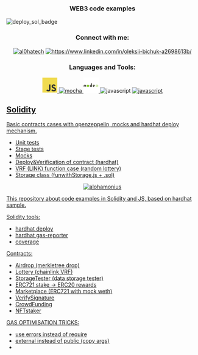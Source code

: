 <h3 align="center">WEB3 code examples</h3>

![deploy_sol_badge](https://github.com/alohamonius/codebucket/actions/workflows/solidity-deploy.yml/badge.svg?branch=main)

<h3 align="center">Connect with me:</h3>
<p align="center">
<a href="https://twitter.com/al0hatech" target="blank"><img align="center" src="https://raw.githubusercontent.com/rahuldkjain/github-profile-readme-generator/master/src/images/icons/Social/twitter.svg" alt="al0hatech" height="30" width="40" /></a>
<a href="https://linkedin.com/in/https://www.linkedin.com/in/oleksii-bichuk-a2698613b/" target="blank"><img align="center" src="https://raw.githubusercontent.com/rahuldkjain/github-profile-readme-generator/master/src/images/icons/Social/linked-in-alt.svg" alt="https://www.linkedin.com/in/oleksii-bichuk-a2698613b/" height="30" width="40" /></a>
</p>

<h3 align="center">Languages and Tools:</h3>
<p align="center"> <a href="https://developer.mozilla.org/en-US/docs/Web/JavaScript" target="_blank" rel="noreferrer"> <img src="https://raw.githubusercontent.com/devicons/devicon/master/icons/javascript/javascript-original.svg" alt="javascript" width="40" height="40"/> </a> <a href="https://mochajs.org" target="_blank" rel="noreferrer"> <img src="https://www.vectorlogo.zone/logos/mochajs/mochajs-icon.svg" alt="mocha" width="40" height="40"/> </a> <a href="https://nodejs.org" target="_blank" rel="noreferrer"> <img src="https://raw.githubusercontent.com/devicons/devicon/master/icons/nodejs/nodejs-original-wordmark.svg" alt="nodejs" width="40" height="40"/> </a> 
<img src="https://styles.redditmedia.com/t5_37k24/styles/communityIcon_1etv9auttp181.png?width=256&s=c9fd0fe7ec9e2b0e377dd5198fd033a05674c302" alt="javascript" width="40" height="40"/> </a> <a href="https://docs.soliditylang.org/en/v0.8.19/" target="_blank" rel="noreferrer">
<img src="https://www.solodev.com/file/13466e21-dd2c-11ec-b9ad-0eaef3759f5f/Hardhat-Logo-Icon.png" alt="javascript" width="40" height="40"/> </a> <a href="https://hardhat.org/" target="_blank" rel="noreferrer">
</p>

## Solidity

Basic contracts cases with openzeppelin, mocks and hardhat deploy mechanism.

- Unit tests
- Stage tests
- Mocks
- Deploy&Verification of contract (hardhat)
- VRF (LINK) function case (random lottery)
- Storage class (funwithStorage.js + .sol)

<p align="center"> <img src="https://komarev.com/ghpvc/?username=alohamonius&label=Profile%20views&color=0e75b6&style=flat" alt="alohamonius" /> </p>

This repository about code examples in Solidity and JS, based on hardhat sample.

Solidity tools:

- hardhat deploy
- hardhat gas-reporter
- coverage

Contracts:

- Airdrop (merkletree drop)
- Lottery (chainlink VRF)
- StorageTester (data storage tester)
- ERC721 stake -> ERC20 rewards
- Marketplace (ERC721 with mock weth)
- VerifySignature
- CrowdFunding
- NFTstaker

GAS OPTIMISATION TRICKS:

- use errors instead of require
- external instead of public (copy args)
-

